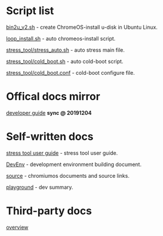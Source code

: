 # Script list

[bin2u_v2.sh](https://raw.githubusercontent.com/raoyi/chromeos/master/script/bin2u_v2.sh) - create ChromeOS-install u-disk in Ubuntu Linux.

[loop_install.sh](https://raw.githubusercontent.com/raoyi/chromeos/master/script/loop_install.sh) - auto chromeos-install script.

[stress_tool/stress_auto.sh](https://raw.githubusercontent.com/raoyi/chromeos/master/script/stress_tool/stress_auto.sh) - auto stress main file.

[stress_tool/cold_boot.sh](https://raw.githubusercontent.com/raoyi/chromeos/master/script/stress_tool/cold_boot.sh) - auto cold-boot script.

[stress_tool/cold_boot.conf](https://raw.githubusercontent.com/raoyi/chromeos/master/script/stress_tool/cold_boot.conf) - cold-boot configure file.

# Offical docs mirror

[developer guide](./developer/developer_guide.md) **sync @ 20191204**

# Self-written docs

[stress tool user guide](./script/stress_tool/stress_tool_user_guide.md) - stress tool user guide.

[DevEnv](./developer/DevEnv.md) - development environment building document.

[source](./developer/source.md) - chromiumos documents and source links.

[playground](./developer/playground.md) - dev summary.

# Third-party docs

[overview](https://blog.csdn.net/Arthur_02_13/article/details/54286013)

